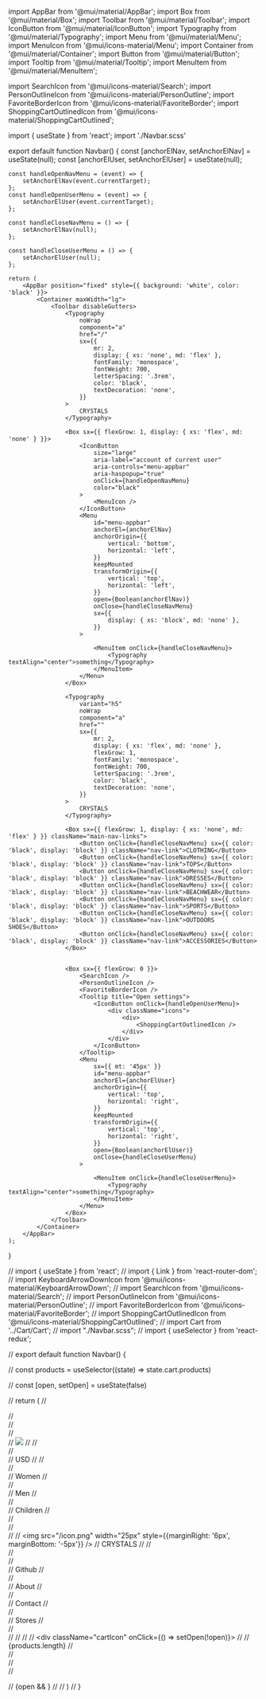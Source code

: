 import AppBar from '@mui/material/AppBar';
import Box from '@mui/material/Box';
import Toolbar from '@mui/material/Toolbar';
import IconButton from '@mui/material/IconButton';
import Typography from '@mui/material/Typography';
import Menu from '@mui/material/Menu';
import MenuIcon from '@mui/icons-material/Menu';
import Container from '@mui/material/Container';
import Button from '@mui/material/Button';
import Tooltip from '@mui/material/Tooltip';
import MenuItem from '@mui/material/MenuItem';

import SearchIcon from '@mui/icons-material/Search';
import PersonOutlineIcon from '@mui/icons-material/PersonOutline';
import FavoriteBorderIcon from '@mui/icons-material/FavoriteBorder';
import ShoppingCartOutlinedIcon from '@mui/icons-material/ShoppingCartOutlined';

import { useState } from 'react';
import './Navbar.scss'

export default function Navbar() {
    const [anchorElNav, setAnchorElNav] = useState(null);
    const [anchorElUser, setAnchorElUser] = useState(null);

    const handleOpenNavMenu = (event) => {
        setAnchorElNav(event.currentTarget);
    };
    const handleOpenUserMenu = (event) => {
        setAnchorElUser(event.currentTarget);
    };

    const handleCloseNavMenu = () => {
        setAnchorElNav(null);
    };

    const handleCloseUserMenu = () => {
        setAnchorElUser(null);
    };

    return (
        <AppBar position="fixed" style={{ background: 'white', color: 'black' }}>
            <Container maxWidth="lg">
                <Toolbar disableGutters>
                    <Typography
                        noWrap
                        component="a"
                        href="/"
                        sx={{
                            mr: 2,
                            display: { xs: 'none', md: 'flex' },
                            fontFamily: 'monospace',
                            fontWeight: 700,
                            letterSpacing: '.3rem',
                            color: 'black',
                            textDecoration: 'none',
                        }}
                    >
                        CRYSTALS
                    </Typography>

                    <Box sx={{ flexGrow: 1, display: { xs: 'flex', md: 'none' } }}>
                        <IconButton
                            size="large"
                            aria-label="account of current user"
                            aria-controls="menu-appbar"
                            aria-haspopup="true"
                            onClick={handleOpenNavMenu}
                            color="black"
                        >
                            <MenuIcon />
                        </IconButton>
                        <Menu
                            id="menu-appbar"
                            anchorEl={anchorElNav}
                            anchorOrigin={{
                                vertical: 'bottom',
                                horizontal: 'left',
                            }}
                            keepMounted
                            transformOrigin={{
                                vertical: 'top',
                                horizontal: 'left',
                            }}
                            open={Boolean(anchorElNav)}
                            onClose={handleCloseNavMenu}
                            sx={{
                                display: { xs: 'block', md: 'none' },
                            }}
                        >

                            <MenuItem onClick={handleCloseNavMenu}>
                                <Typography textAlign="center">something</Typography>
                            </MenuItem>
                        </Menu>
                    </Box>

                    <Typography
                        variant="h5"
                        noWrap
                        component="a"
                        href=""
                        sx={{
                            mr: 2,
                            display: { xs: 'flex', md: 'none' },
                            flexGrow: 1,
                            fontFamily: 'monospace',
                            fontWeight: 700,
                            letterSpacing: '.3rem',
                            color: 'black',
                            textDecoration: 'none',
                        }}
                    >
                        CRYSTALS
                    </Typography>

                    <Box sx={{ flexGrow: 1, display: { xs: 'none', md: 'flex' } }} className="main-nav-links">
                        <Button onClick={handleCloseNavMenu} sx={{ color: 'black', display: 'block' }} className="nav-link">CLOTHING</Button>
                        <Button onClick={handleCloseNavMenu} sx={{ color: 'black', display: 'block' }} className="nav-link">TOPS</Button>
                        <Button onClick={handleCloseNavMenu} sx={{ color: 'black', display: 'block' }} className="nav-link">DRESSES</Button>
                        <Button onClick={handleCloseNavMenu} sx={{ color: 'black', display: 'block' }} className="nav-link">BEACHWEAR</Button>
                        <Button onClick={handleCloseNavMenu} sx={{ color: 'black', display: 'block' }} className="nav-link">SPORTS</Button>
                        <Button onClick={handleCloseNavMenu} sx={{ color: 'black', display: 'block' }} className="nav-link">OUTDOORS SHOES</Button>
                        <Button onClick={handleCloseNavMenu} sx={{ color: 'black', display: 'block' }} className="nav-link">ACCESSORIES</Button>
                    </Box>


                    <Box sx={{ flexGrow: 0 }}>
                        <SearchIcon />
                        <PersonOutlineIcon />
                        <FavoriteBorderIcon />
                        <Tooltip title="Open settings">
                            <IconButton onClick={handleOpenUserMenu}>
                                <div className="icons">
                                    <div>
                                        <ShoppingCartOutlinedIcon />
                                    </div>
                                </div>
                            </IconButton>
                        </Tooltip>
                        <Menu
                            sx={{ mt: '45px' }}
                            id="menu-appbar"
                            anchorEl={anchorElUser}
                            anchorOrigin={{
                                vertical: 'top',
                                horizontal: 'right',
                            }}
                            keepMounted
                            transformOrigin={{
                                vertical: 'top',
                                horizontal: 'right',
                            }}
                            open={Boolean(anchorElUser)}
                            onClose={handleCloseUserMenu}
                        >

                            <MenuItem onClick={handleCloseUserMenu}>
                                <Typography textAlign="center">something</Typography>
                            </MenuItem>
                        </Menu>
                    </Box>
                </Toolbar>
            </Container>
        </AppBar>
    );
}



// import { useState } from 'react';
// import { Link } from 'react-router-dom';
// import KeyboardArrowDownIcon from '@mui/icons-material/KeyboardArrowDown';
// import SearchIcon from '@mui/icons-material/Search';
// import PersonOutlineIcon from '@mui/icons-material/PersonOutline';
// import FavoriteBorderIcon from '@mui/icons-material/FavoriteBorder';
// import ShoppingCartOutlinedIcon from '@mui/icons-material/ShoppingCartOutlined';
// import Cart from '../Cart/Cart';
// import "./Navbar.scss";
// import { useSelector } from 'react-redux';

// export default function Navbar() {

//     const products = useSelector((state) => state.cart.products)

//     const [open, setOpen] = useState(false)

//     return (
//         <div className="navbar">
//             <div className="wrapper">
//                 <div className="left">
//                     <div className="item">
//                         <img src="/img/en.png" />
//                         <KeyboardArrowDownIcon />
//                     </div>
//                     <div className="item">
//                         <span>USD</span>
//                         <KeyboardArrowDownIcon />
//                     </div>
//                     <div className="item">
//                         <Link className="link" to="/products/1">Women</Link>
//                     </div>
//                     <div className="item">
//                         <Link className="link" to="/products/2">Men</Link>
//                     </div>
//                     <div className="item">
//                         <Link className="link" to="/products/3">Children</Link>
//                     </div>
//                 </div>
//                 <div className="center">
//                     <Link className="link" to="/">
//                         <img src="/icon.png" width="25px" style={{marginRight: '6px', marginBottom: '-5px'}} />
//                         CRYSTALS
//                         </Link>
//                 </div>
//                 <div className="right">
//                       <div className="item">
//                         <Link className="link" to="https://github.com/fifolio" target='_blank'>Github</Link>
//                     </div>
//                     <div className="item">
//                         <Link className="link" to="/">About</Link>
//                     </div>
//                     <div className="item">
//                         <Link className="link" to="/">Contact</Link>
//                     </div>
//                     <div className="item">
//                         <Link className="link" to="/">Stores</Link>
//                     </div>
//                     <div className="icons">
//                         <SearchIcon />
//                         <PersonOutlineIcon />
//                         <FavoriteBorderIcon />
//                         <div className="cartIcon" onClick={() => setOpen(!open)}>
//                         <ShoppingCartOutlinedIcon />
//                         <span>{products.length}</span>
//                         </div>
//                     </div>
//                 </div>
//             </div>

//             {open && <Cart />}
//         </div>
//     )
// }